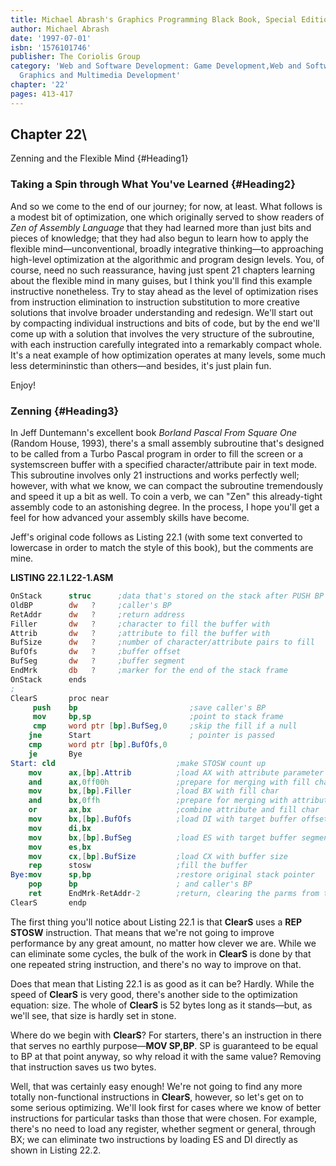 ```yaml
---
title: Michael Abrash's Graphics Programming Black Book, Special Edition
author: Michael Abrash
date: '1997-07-01'
isbn: '1576101746'
publisher: The Coriolis Group
category: 'Web and Software Development: Game Development,Web and Software Development:
  Graphics and Multimedia Development'
chapter: '22'
pages: 413-417
---
```


## Chapter 22\
 Zenning and the Flexible Mind {#Heading1}

### Taking a Spin through What You've Learned {#Heading2}

And so we come to the end of our journey; for now, at least. What
follows is a modest bit of optimization, one which originally served to
show readers of *Zen of Assembly Language* that they had learned more
than just bits and pieces of knowledge; that they had also begun to
learn how to apply the flexible mind—unconventional, broadly integrative
thinking—to approaching high-level optimization at the algorithmic and
program design levels. You, of course, need no such reassurance, having
just spent 21 chapters learning about the flexible mind in many guises,
but I think you'll find this example instructive nonetheless. Try to
stay ahead as the level of optimization rises from instruction
elimination to instruction substitution to more creative solutions that
involve broader understanding and redesign. We'll start out by
compacting individual instructions and bits of code, but by the end
we'll come up with a solution that involves the very structure of the
subroutine, with each instruction carefully integrated into a remarkably
compact whole. It's a neat example of how optimization operates at many
levels, some much less determininstic than others—and besides, it's just
plain fun.

Enjoy!

### Zenning {#Heading3}

In Jeff Duntemann's excellent book *Borland Pascal From Square One*
(Random House, 1993), there's a small assembly subroutine that's
designed to be called from a Turbo Pascal program in order to fill the
screen or a systemscreen buffer with a specified character/attribute
pair in text mode. This subroutine involves only 21 instructions and
works perfectly well; however, with what we know, we can compact the
subroutine tremendously and speed it up a bit as well. To coin a verb,
we can "Zen" this already-tight assembly code to an astonishing degree.
In the process, I hope you'll get a feel for how advanced your assembly
skills have become.

Jeff's original code follows as Listing 22.1 (with some text converted
to lowercase in order to match the style of this book), but the comments
are mine.

**LISTING 22.1 L22-1.ASM**

```nasm
OnStack      struc      ;data that's stored on the stack after PUSH BP
OldBP        dw   ?     ;caller's BP
RetAddr      dw   ?     ;return address
Filler       dw   ?     ;character to fill the buffer with
Attrib       dw   ?     ;attribute to fill the buffer with
BufSize      dw   ?     ;number of character/attribute pairs to fill
BufOfs       dw   ?     ;buffer offset
BufSeg       dw   ?     ;buffer segment
EndMrk       db   ?     ;marker for the end of the stack frame
OnStack      ends
;
ClearS       proc near
     push    bp                         ;save caller's BP
     mov     bp,sp                      ;point to stack frame
     cmp     word ptr [bp].BufSeg,0     ;skip the fill if a null
    jne      Start                      ; pointer is passed
    cmp      word ptr [bp].BufOfs,0
    je       Bye
Start: cld                           ;make STOSW count up
    mov      ax,[bp].Attrib          ;load AX with attribute parameter
    and      ax,0ff00h               ;prepare for merging with fill char
    mov      bx,[bp].Filler          ;load BX with fill char
    and      bx,0ffh                 ;prepare for merging with attribute
    or       ax,bx                   ;combine attribute and fill char
    mov      bx,[bp].BufOfs          ;load DI with target buffer offset
    mov      di,bx
    mov      bx,[bp].BufSeg          ;load ES with target buffer segment
    mov      es,bx
    mov      cx,[bp].BufSize         ;load CX with buffer size
    rep      stosw                   ;fill the buffer
Bye:mov      sp,bp                   ;restore original stack pointer
    pop      bp                      ; and caller's BP
    ret      EndMrk-RetAddr-2        ;return, clearing the parms from the stack
ClearS       endp
```

The first thing you'll notice about Listing 22.1 is that **ClearS** uses
a **REP STOSW** instruction. That means that we're not going to improve
performance by any great amount, no matter how clever we are. While we
can eliminate some cycles, the bulk of the work in **ClearS** is done by
that one repeated string instruction, and there's no way to improve on
that.

Does that mean that Listing 22.1 is as good as it can be? Hardly. While
the speed of **ClearS** is very good, there's another side to the
optimization equation: size. The whole of **ClearS** is 52 bytes long as
it stands—but, as we'll see, that size is hardly set in stone.

Where do we begin with **ClearS**? For starters, there's an instruction
in there that serves no earthly purpose—**MOV SP,BP**. SP is guaranteed
to be equal to BP at that point anyway, so why reload it with the same
value? Removing that instruction saves us two bytes.

Well, that was certainly easy enough! We're not going to find any more
totally non-functional instructions in **ClearS**, however, so let's get
on to some serious optimizing. We'll look first for cases where we know
of better instructions for particular tasks than those that were chosen.
For example, there's no need to load any register, whether segment or
general, through BX; we can eliminate two instructions by loading ES and
DI directly as shown in Listing 22.2.
